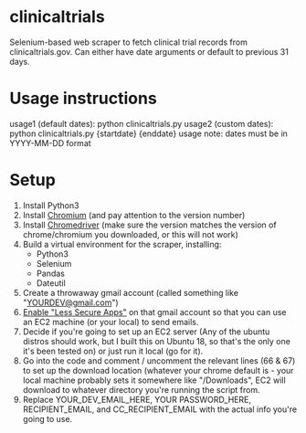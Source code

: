 # clinicaltrials
Selenium-based web scraper to fetch clinical trial records from clinicaltrials.gov.  Can either have date arguments or default to previous 31 days.

# Usage instructions
usage1 (default dates): python clinicaltrials.py
usage2 (custom dates): python clinicaltrials.py {startdate} {enddate}
usage note: dates must be in YYYY-MM-DD format

# Setup
1. Install Python3
2. Install [Chromium](https://www.chromium.org/developers/how-tos/get-the-code) (and pay attention to the version number) 
3. Install [Chromedriver](https://chromedriver.chromium.org/downloads) (make sure the version matches the version of chrome/chromium you downloaded, or this will not work)
4. Build a virtual environment for the scraper, installing:
   * Python3
   * Selenium
   * Pandas
   * Dateutil
5. Create a throwaway gmail account (called something like "YOURDEV@gmail.com")
6. [Enable "Less Secure Apps"](https://support.google.com/accounts/answer/6010255?hl=en) on that gmail account so that you can use an EC2 machine (or your local) to send emails.
7. Decide if you're going to set up an EC2 server (Any of the ubuntu distros should work, but I built this on Ubuntu 18, so that's the only one it's been tested on) or just run it local (go for it).
8. Go into the code and comment / uncomment the relevant lines (66 & 67) to set up the download location (whatever your chrome default is - your local machine probably sets it somewhere like "/Downloads", EC2 will download to whatever directory you're running the script from.
9. Replace YOUR_DEV_EMAIL_HERE, YOUR PASSWORD_HERE, RECIPIENT_EMAIL, and CC_RECIPIENT_EMAIL with the actual info you're going to use.

